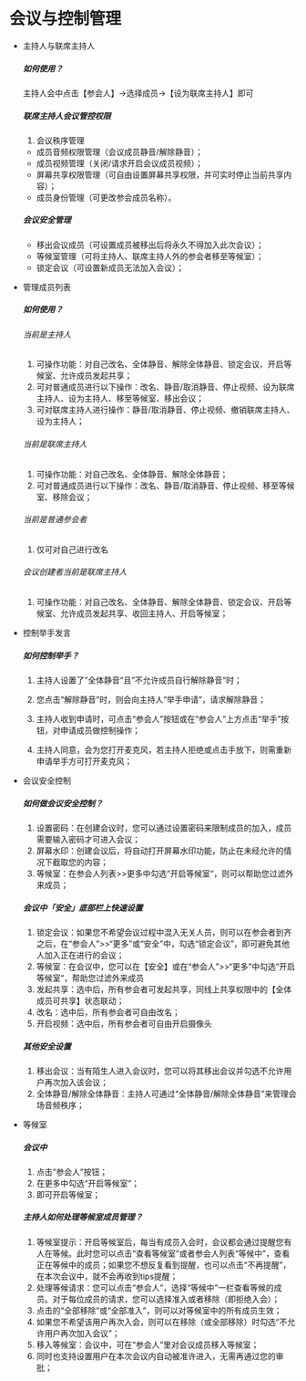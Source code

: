 # 会议与控制管理

- 主持人与联席主持人

  ##### 如何使用？

  主持人会中点击【参会人】->选择成员->【设为联席主持人】即可

  ##### 联席主持人会议管控权限

  1. 会议秩序管理

  - 成员音频权限管理（会议成员静音/解除静音）；
  - 成员视频管理（关闭/请求开启会议成员视频）；
  - 屏幕共享权限管理（可自由设置屏幕共享权限，并可实时停止当前共享内容）；
  - 成员身份管理（可更改参会成员名称）。

  ##### 会议安全管理

  - 移出会议成员（可设置成员被移出后将永久不得加入此次会议）；
  - 等候室管理（可将主持人、联席主持人外的参会者移至等候室）；
  - 锁定会议（可设置新成员无法加入会议）；

- 管理成员列表

  ##### 如何使用？

  ###### 当前是主持人

  1. 可操作功能：对自己改名、全体静音、解除全体静音、锁定会议、开启等候室、允许成员发起共享；
  2. 可对普通成员进行以下操作：改名、静音/取消静音、停止视频、设为联席主持人、设为主持人、移至等候室、移出会议；
  3. 可对联席主持人进行操作：静音/取消静音、停止视频、撤销联席主持人、设为主持人；

  ###### 当前是联席主持人

  1. 可操作功能：对自己改名、全体静音、解除全体静音；
  2. 可对普通成员进行以下操作：改名、静音/取消静音、停止视频、移至等候室、移除会议；

  ###### 当前是普通参会者

  1. 仅可对自己进行改名

  ###### 会议创建者当前是联席主持人

  1. 可操作功能：对自己改名、全体静音、解除全体静音、锁定会议、开启等候室、允许成员发起共享、收回主持人、开启等候室；

- 控制举手发言

  ##### 如何控制举手？

  1. 主持人设置了”全体静音“且”不允许成员自行解除静音“时；

  2. 您点击“解除静音”时，则会向主持人“举手申请”，请求解除静音；
  3. 主持人收到申请时，可点击“参会人”按钮或在“参会人”上方点击“举手”按钮，对申请成员做控制操作；
  4. 主持人同意，会为您打开麦克风，若主持人拒绝或点击手放下，则需重新申请举手方可打开麦克风；

- 会议安全控制

  ##### 如何做会议安全控制？

  1. 设置密码：在创建会议时，您可以通过设置密码来限制成员的加入，成员需要输入密码才可进入会议；
  2. 屏幕水印：创建会议后，将自动打开屏幕水印功能，防止在未经允许的情况下截取您的内容；
  3. 等候室：在参会人列表>>更多中勾选“开启等候室“，则可以帮助您过滤外来成员；

  ##### 会议中「安全」底部栏上快速设置

  1. 锁定会议：如果您不希望会议过程中混入无关人员，则可以在参会者到齐之后，在“参会人”>>“更多”或“安全”中，勾选“锁定会议”，即可避免其他人加入正在进行的会议；
  2. 等候室：在会议中，您可以在【安全】或在“参会人”>>“更多”中勾选“开启等候室“，帮助您过滤外来成员
  3. 发起共享：选中后，所有参会者可发起共享，同线上共享权限中的【全体成员可共享】状态联动；
  4. 改名：选中后，所有参会者可自由改名；
  5. 开启视频：选中后，所有参会者可自由开启摄像头

  ##### 其他安全设置

  1. 移出会议：当有陌生人进入会议时，您可以将其移出会议并勾选不允许用户再次加入该会议；
  2. 全体静音/解除全体静音：主持人可通过“全体静音/解除全体静音”来管理会场音频秩序；

- 等候室

  ##### 会议中

  1. 点击“参会人”按钮；
  2. 在更多中勾选“开启等候室”；
  3. 即可开启等候室；

  ##### 主持人如何处理等候室成员管理？

  1. 等候室提示：开启等候室后，每当有成员入会时，会议都会通过提醒您有人在等候。此时您可以点击“查看等候室”或者参会人列表“等候中”，查看正在等候中的成员；如果您不想反复看到提醒，也可以点击“不再提醒”，在本次会议中，就不会再收到tips提醒；
  2. 处理等候请求：您可以点击“参会人”，选择“等候中”一栏查看等候的成员。对于每位成员的请求，您可以选择准入或者移除（即拒绝入会）；
  3. 点击的“全部移除”或“全部准入”，则可以对等候室中的所有成员生效；
  4. 如果您不希望该用户再次入会，则可以在移除（或全部移除）时勾选“不允许用户再次加入会议”；
  5. 移入等候室：会议中，可在“参会人”里对会议成员移入等候室；
  6. 同时也支持设置用户在本次会议内自动被准许进入，无需再通过您的审批；

